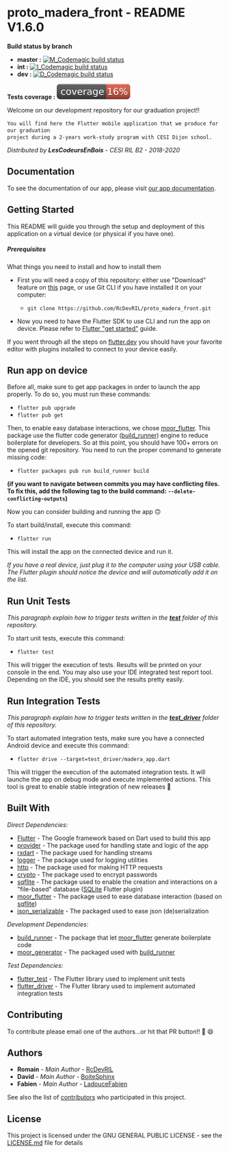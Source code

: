 # proto_madera_front - README V1.6.0
__Build status by branch__
* __master :__ [![M_Codemagic build status][]][M_latest_build]
* __int :__ [![I_Codemagic build status][]][I_latest_build]
* __dev :__ [![D_Codemagic build status][]][D_latest_build]

__Tests coverage :__
 ![Coverage](https://github.com/RcDevRIL/proto_madera_front/blob/int/coverage/covbadge.svg)

Welcome on our development repository for our graduation project!! 

    You will find here the Flutter mobile application that we produce for our graduation 
    project during a 2-years work-study program with CESI Dijon school.
  
*Distributed by __LesCodeursEnBois__ - CESI RIL B2 - 2018-2020*

## Documentation

To see the documentation of our app, please visit [our app documentation][doc_website].

## Getting Started

This README will guide you through the setup and deployment of this application on a virtual device (or physical if you have one).


##### Prerequisites

What things you need to install and how to install them

* First you will need a copy of this repository: either use "Download" feature on [this][Github root] page, or use Git CLI if you have installed it on your computer:
    * `git clone https://github.com/RcDevRIL/proto_madera_front.git`

* Now you need to have the Flutter SDK to use CLI and run the app on device. Please refer to [Flutter "get started"] guide.


If you went through all the steps on [flutter.dev][Flutter "get started"] you should have your favorite editor with plugins installed to connect to your device easily.

## Run app on device

Before all, make sure to get app packages in order to launch the app properly. To do so, you must run these commands:

* `flutter pub upgrade`
* `flutter pub get`

Then, to enable easy database interactions, we chose [moor_flutter]. This package use the flutter code generator ([build_runner]) engine to reduce boilerplate for developers. So at this point, you should have 100+ errors on the opened git repository. You need to run the proper command to generate missing code:

* `flutter packages pub run build_runner build`

__(if you want to navigate between commits you may have conflicting files. To fix this, add the following tag to the build command: `--delete-conflicting-outputs`)__

Now you can consider building and running the app :upside_down_face:

To start build/install, execute this command:

* `flutter run`

This will install the app on the connected device and run it. 

_If you have a real device, just plug it to the computer using your USB cable. The Flutter plugin should notice the device and will automatically add it on the list._

## Run Unit Tests

_This paragraph explain how to trigger tests written in the **[test]** folder of this repository._

To start unit tests, execute this command:

* `flutter test`

This will trigger the execution of tests. Results will be printed on your console in the end.
You may also use your IDE integrated test report tool. Depending on the IDE, you should see the results pretty easily.

## Run Integration Tests

_This paragraph explain how to trigger tests written in the **[test_driver]** folder of this repository._

To start automated integration tests, make sure you have a connected Android device and execute this command:

* `flutter drive --target=test_driver/madera_app.dart`

This will trigger the execution of the automated integration tests. It will launche the app on debug mode and execute implemented actions. This tool is great to enable stable integration of new releases :rocket:

## Built With

_Direct Dependencies:_
* [Flutter] - The Google framework based on Dart used to build this app
* [provider] - The package used for handling state and logic of the app
* [rxdart] - The package used for handling streams
* [logger] - The package used for logging utilities
* [http] - The package used for making HTTP requests
* [crypto] - The package used to encrypt passwords
* [sqflite] - The package used to enable the creation and interactions on a "file-based" database ([SQLite] Flutter plugin)
* [moor_flutter] - The package used to ease database interaction (based on [sqflite])
* [json_serializable] - The packaged used to ease json (de)serialization

_Development Dependencies:_
* [build_runner] - The package that let [moor_flutter] generate boilerplate code
* [moor_generator] - The packaged used with [build_runner]

_Test Dependencies:_
* [flutter_test] - The Flutter library used to implement unit tests
* [flutter_driver] - The Flutter library used to implement automated integration tests

## Contributing

To contribute please email one of the authors...or hit that PR button!! :rocket: :smile:

## Authors

* **Romain** - *Main Author* - [RcDevRIL]
* **David** - *Main Author* - [BoiteSphinx]
* **Fabien** - *Main Author* - [LadouceFabien]

See also the list of [contributors] who participated in this project.

## License

This project is licensed under the GNU GENERAL PUBLIC LICENSE - see the [LICENSE.md] file for details


[M_Codemagic build status]: https://api.codemagic.io/apps/5da43b8a9f20ef13ab7a2017/5da43b8a9f20ef13ab7a2016/status_badge.svg
[M_latest_build]: https://codemagic.io/apps/5da43b8a9f20ef13ab7a2017/5da43b8a9f20ef13ab7a2016/latest_build
[I_Codemagic build status]: https://api.codemagic.io/apps/5da43b8a9f20ef13ab7a2017/5df94e11306e03621e0b7799/status_badge.svg
[I_latest_build]: https://codemagic.io/apps/5da43b8a9f20ef13ab7a2017/5df94e11306e03621e0b7799/latest_build
[D_Codemagic build status]: https://api.codemagic.io/apps/5da43b8a9f20ef13ab7a2017/5da5ad409f20ef6c879feffc/status_badge.svg
[D_latest_build]: https://codemagic.io/apps/5da43b8a9f20ef13ab7a2017/5da5ad409f20ef6c879feffc/latest_build
[Flutter "get started"]: https://flutter.dev/get-started/
[Github root]: https://github.com/RcDevRIL/proto_madera_front/
[test]: https://github.com/RcDevRIL/proto_madera_front/tree/master/test
[test_driver]: https://github.com/RcDevRIL/proto_madera_front/tree/master/test_driver
[Flutter]: https://github.com/flutter/flutter/
[provider]: https://pub.dev/packages/provider
[rxdart]: https://pub.dev/packages/rxdart
[logger]: https://pub.dev/packages/logger
[http]: https://pub.dev/packages/http
[crypto]: https://pub.dev/packages/crypto
[sqflite]: https://pub.dev/packages/sqflite
[moor_flutter]: https://pub.dev/packages/moor_flutter
[moor_generator]: https://pub.dev/packages/moor_generator
[build_runner]: https://pub.dev/packages/build_runner
[json_serializable]: https://pub.dev/packages/json_serializable
[flutter_test]: https://api.flutter.dev/flutter/flutter_test/flutter_test-library.html
[flutter_driver]: https://api.flutter.dev/flutter/flutter_driver/flutter_driver-library.html
[RcDevRIL]: https://github.com/RcDevRIL
[BoiteSphinx]: https://github.com/BoiteSphinx
[LadouceFabien]: https://github.com/LadouceFabien
[contributors]: https://github.com/RcDevRIL/proto_madera_front/contributors
[LICENSE.md]: https://github.com/RcDevRIL/proto_madera_front/blob/master/LICENSE
[SQLite]: https://www.sqlite.org
[doc_website]: http://vps756227.ovh.net/
